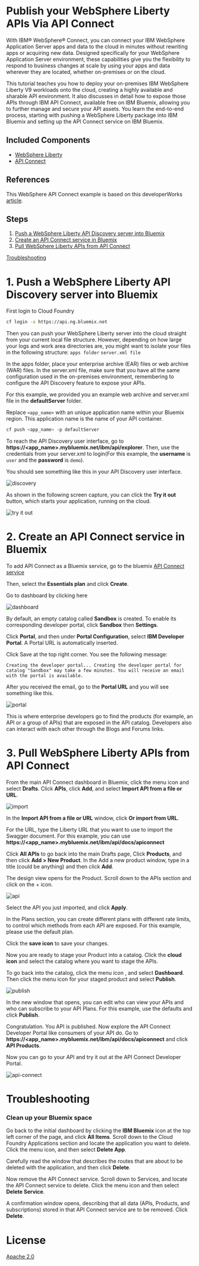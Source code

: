 # Publish your WebSphere Liberty APIs Via API Connect


With IBM® WebSphere® Connect, you can connect your IBM WebSphere Application Server apps and data to the cloud in minutes without rewriting apps or acquiring new data. Designed specifically for your WebSphere Application Server environment, these capabilities give you the flexibility to respond to business changes at scale by using your apps and data wherever they are located, whether on-premises or on the cloud.

This tutorial teaches you how to deploy your on-premises IBM WebSphere Liberty V9 workloads onto the cloud, creating a highly available and sharable API environment. It also discusses in detail how to expose those APIs through IBM API Connect, available free on IBM Bluemix, allowing you to further manage and secure your API assets. You learn the end-to-end process, starting with pushing a WebSphere Liberty package into IBM Bluemix and setting up the API Connect service on IBM Bluemix.

## Included Components

- [WebSphere Liberty](https://developer.ibm.com/wasdev/websphere-liberty/)
- [API Connect](http://www-03.ibm.com/software/products/en/api-connect)

## References

This WebSphere API Connect example is based on this developerWorks [article](https://www.ibm.com/developerworks/library/mw-1609-demagalhaes-bluemix-trs/1609-demagalhaes.html).

## Steps
1. [Push a WebSphere Liberty API Discovery server into Bluemix](#1-push-a-websphere-liberty-api-discovery-server-into-bluemix)
2. [Create an API Connect service in Bluemix](#2-create-an-api-connect-service-in-bluemix)
3. [Pull WebSphere Liberty APIs from API Connect](#3-pull-websphere-liberty-apis-from-api-connect)

[Troubleshooting](#troubleshooting)

# 1. Push a WebSphere Liberty API Discovery server into Bluemix

First login to Cloud Foundry

```bash
cf login -a https://api.ng.bluemix.net
```

Then you can push your WebSphere Liberty server into the cloud straight from your current local file structure. However, depending on how large your logs and work area directories are, you might want to isolate your files in the following structure: `apps folder` `server.xml file`

In the apps folder, place your enterprise archive (EAR) files or web archive (WAR) files. In the server.xml file, make sure that you have all the same configuration used in the on-premises environment, remembering to configure the API Discovery feature to expose your APIs.

For this example, we provided you an example web archive and server.xml file in the **defaultServer** folder.

Replace `<app_name>` with an unique application name within your Bluemix region. This application name is the name of your API container.

```bash
cf push <app_name> -p defaultServer
```

To reach the API Discovery user interface, go to **https://<app_name>.mybluemix.net/ibm/api/explorer**. Then, use the credentials from your server.xml to login(For this example, the **username** is `user` and the **password** is `demo`).

You should see something like this in your API Discovery user interface.

![discovery](images/discovery.png)

As shown in the following screen capture, you can click the **Try it out** button, which starts your application, running on the cloud.

![try it out](images/try-it-out.png)

# 2. Create an API Connect service in Bluemix

To add API Connect as a Bluemix service, go to the bluemix [API Connect service](https://console.ng.bluemix.net/catalog/services/api-connect?taxonomyNavigation=services)


Then, select the **Essentials plan** and click **Create**.

Go to dashboard by clicking here

![dashboard](images/dashboard.png)

By default, an empty catalog called **Sandbox** is created. To enable its corresponding developer portal, click **Sandbox** then **Settings**.

Click **Portal**, and then under **Portal Configuration**, select **IBM Developer Portal**. A Portal URL is automatically inserted.

<!-- Take note of the Portal URL, which reveals the target server address and organization that you need later. The URL is broken down into the following three parts, as shown in the following screen capture: 

![portal-url](images/portal-url.png)

- 1 is the catalog's short name, in this case, sb.
- 2 is your organization ID, in the example, arthurdmcaibmcom-dev.
- 3 is the target address of your API Connect instance, for example, https://us.apiconnect.ibmcloud.com. -->

Click Save at the top right corner. You see the following message:
```
Creating the developer portal... Creating the developer portal for catalog "Sandbox" may take a few minutes. You will receive an email with the portal is available.
```

After you received the email, go to the **Portal URL** and you will see something like this.

![portal](images/portal.png)

This is where enterprise developers go to find the products (for example, an API or a group of APIs) that are exposed in the API catalog. Developers also can interact with each other through the Blogs and Forums links.

# 3. Pull WebSphere Liberty APIs from API Connect

From the main API Connect dashboard in Bluemix, click the menu icon and select **Drafts**. Click **APIs**, click **Add**, and select **Import API from a file or URL**.

![import](images/import.png)

In the **Import API from a file or URL** window, click **Or import from URL**.

For the URL, type the Liberty URL that you want to use to import the Swagger document. For this example, you can use **https://<app_name>.mybluemix.net/ibm/api/docs/apiconnect**

Click **All APIs** to go back into the main Drafts page, Click **Products**, and then click **Add > New Product**. In the Add a new product window, type in a title (could be anything) and then click **Add**.

The design view opens for the Product. Scroll down to the APIs section and click on the + icon. 

![api](images/api.png)

Select the API you just imported, and click **Apply**.

In the Plans section, you can create different plans with different rate limits, to control which methods from each API are exposed. For this example, please use the default plan.

Click the **save icon** to save your changes.

Now you are ready to stage your Product into a catalog. Click the **cloud icon** and select the catalog where you want to stage the APIs.

To go back into the catalog, click the menu icon , and select **Dashboard**. Then click the menu icon for your staged product and select **Publish**.

![publish](images/publish.png)

In the new window that opens, you can edit who can view your APIs and who can subscribe to your API Plans. For this example, use the defaults and click **Publish**.

Congratulation. You API is published. Now explore the API Connect Developer Portal like consumers of your API do. Go to **https://<app_name>.mybluemix.net/ibm/api/docs/apiconnect** and click **API Products**.

Now you can go to your API and try it out at the API Connect Developer Portal.

![api-connect](images/api-connect.png)

# Troubleshooting
### Clean up your Bluemix space

Go back to the initial dashboard by clicking the **IBM Bluemix** icon at the top left corner of the page, and click **All Items**. Scroll down to the Cloud Foundry Applications section and locate the application you want to delete. Click the menu icon, and then select **Delete App**.

Carefully read the window that describes the routes that are about to be deleted with the application, and then click **Delete**.

Now remove the API Connect service. Scroll down to Services, and locate the API Connect service to delete. Click the menu icon and then select **Delete Service**.

A confirmation window opens, describing that all data (APIs, Products, and subscriptions) stored in that API Connect service are to be removed. Click **Delete**.






# License

[Apache 2.0](LICENSE)

